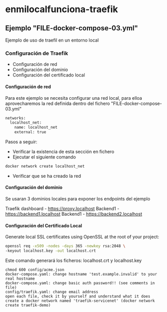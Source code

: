 # enmilocalfunciona-traefik


## Ejemplo "FILE-docker-compose-03.yml"

Ejemplo de uso de traefil en un entorno local

### Configuración de Traefik

* Configuración de red
* Configuración del dominio
* Configuración del certificado local

#### Configuración de red

Para este ejemplo se necesita configurar una red local, para elloa aprovecharemos la red definida dentro del fichero "FILE-docker-compose-03.yml"

```bash
networks:
  localhost_net:
    name: localhost_net
    external: true
```

Pasos a seguir:

* Verificar la existencia de esta sección en fichero
* Ejecutar el siguiente comando

```bash
docker network create localhost_net
```

* Verificar que se ha creado la red



#### Configuración del dominio

Se usaran 3 dominios locales para exponer los endpoints del ejemplo

Traefik dashboard - https://proxy.localhost
Backend1 - https://backend1.localhost
Backend1 - https://backend2.localhost

#### Configuración del Certificado Local

Generate local SSL certificates using OpenSSL at the root of your project:

```bash
openssl req -x509 -nodes -days 365 -newkey rsa:2048 \
-keyout localhost.key -out localhost.crt
```

Este comando generará los ficheros: localhost.crt y localhost.key


    chmod 600 config/acme.json
    docker-compose.yaml: change hostname 'test.example.invalid' to your real hostname
    docker-compose.yaml: change basic auth password!! (see comments in file)
    config/traefik.yaml: change email address
    open each file, check it by yourself and understand what it does
    create a docker network named 'traefik-servicenet' (docker network create traefik-demo)
